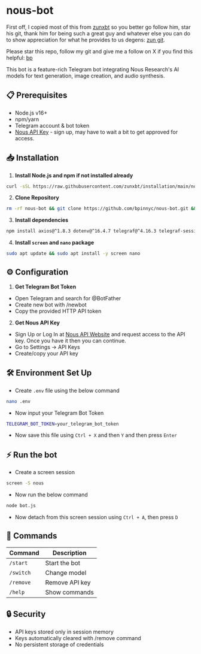 # nous-bot

First off, I copied most of this from [zunxbt](https://x.com/Zun2025) so you better go follow him, star his git, thank him for being such a great guy and whatever else you can do to show appreciation for what he provides to us degens: [zun git](https://github.com/zunxbt). 

Please star this repo, follow my git and give me a follow on X if you find this helpful: [bp](https://x.com/bp__)

This bot is a feature-rich Telegram bot integrating Nous Research's AI models for text generation, image creation, and audio synthesis.

## 📋 Prerequisites
- Node.js v16+ 
- npm/yarn
- Telegram account & bot token
- [Nous API Key](https://portal.nousresearch.com/login) - sign up, may have to wait a bit to get approved for access.

## 📥 Installation
1. **Install Node.js and npm if not installed already**
```bash
curl -sSL https://raw.githubusercontent.com/zunxbt/installation/main/node.sh | bash
```
2. **Clone Repository**
```bash
rm -rf nous-bot && git clone https://github.com/bpinnyc/nous-bot.git && cd nous-bot
```
3. **Install dependencies**
```bash
npm install axios@^1.8.3 dotenv@^16.4.7 telegraf@^4.16.3 telegraf-session-local@^2.1.1
```

4. **Install `screen` and `nano` package**
```bash
sudo apt update && sudo apt install -y screen nano
```

## ⚙️ Configuration
1. **Get Telegram Bot Token**
- Open Telegram and search for @BotFather
- Create new bot with /newbot
- Copy the provided HTTP API token

2. **Get Nous API Key**
- Sign Up or Log In at [Nous API Website](https://portal.nousresearch.com/api-docs) and request access to the API key. Once you have it then you can continue.
- Go to Settings → API Keys
- Create/copy your API key

## 🛠️ Environment Set Up
- Create `.env` file using the below command
```bash
nano .env
```
- Now input your Telegram Bot Token
```bash
TELEGRAM_BOT_TOKEN=your_telegram_bot_token
```
- Now save this file using `Ctrl + X` and then `Y` and then press `Enter`

## ⚡ Run the bot
- Create a screen session
```bash
screen -S nous
```
- Now run the below command
```bash
node bot.js
```
- Now detach from this screen session using `Ctrl + A`, then press `D`

## 📜 Commands

| Command    | Description            |
|------------|------------------------|
| `/start`   | Start the bot          |
| `/switch`  | Change model           |
| `/remove`  | Remove API key         |
| `/help`    | Show commands          |

## 🔒 Security
- API keys stored only in session memory
- Keys automatically cleared with /remove command
- No persistent storage of credentials
